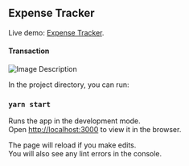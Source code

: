 ## Expense Tracker

Live demo: [Expense Tracker](https://expense-tracker-by-charlotte.web.app).

#### Transaction
![Image Description](https://res.cloudinary.com/dsd9cchvp/image/upload/v1601284262/Expense-Tracker/screen-shot/Screenshot_from_2020-09-28_16-10-41_issobw.png)

In the project directory, you can run:

### `yarn start`

Runs the app in the development mode.<br />
Open [http://localhost:3000](http://localhost:3000) to view it in the browser.

The page will reload if you make edits.<br />
You will also see any lint errors in the console.

